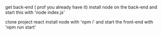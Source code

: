 get back-end ( prof you already have it)
install node on the back-end
and start this with 'node index.js'

clone project react
install node with 'npm i'
and start the front-end with 'npm run start'
